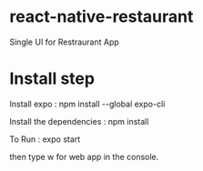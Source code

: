 # react-native-restaurant
Single UI for Restraurant App

# Install step
Install expo : npm install --global expo-cli

Install the dependencies : npm install

To Run : expo start

then type w for web app in the console.

